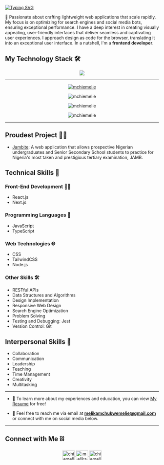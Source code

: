 <a href="https://git.io/typing-svg"><img src="https://readme-typing-svg.demolab.com?font=Comic+Sans+MS&size=40&duration=8000&pause=5000&color=FFFFFF&width=1000&height=100&lines=Hi+there!+%F0%9F%91%8B+I'm+Chiemelie%2C+a+Frontend+Developer+%F0%9F%91%A8%E2%80%8D%F0%9F%92%BB" alt="Typing SVG" /></a>

🚀 Passionate about crafting lightweight web applications that scale rapidly. My focus is on optimizing for search engines and social media bots, ensuring exceptional performance. I have a deep interest in creating visually appealing, user-friendly interfaces that deliver seamless and captivating user experiences. I approach design as code for the browser, translating it into an exceptional user interface. In a nutshell, I'm a **frontend developer**.

## My Technology Stack 🛠️

<p align="center">
  <img src="https://skillicons.dev/icons?i=react,next,javascript,redux,css,tailwindcss,supabase,vercel" />
</p>

---

<p align="center" display="flex" justify="evenly">
  <a href="https://github-profile-trophy.vercel.app/?username=mchiemelie">
    <img src="https://github-profile-trophy.vercel.app/?username=mchiemelie&theme=gitdimmed&row=2&column=3" alt="mchiemelie" />
  </a>
</p>
<p align="center" display="flex" justify="evenly">
  <img src="https://github-readme-streak-stats.herokuapp.com?user=mchiemelie&theme=dark&hide_border=true" alt="mchiemelie" />
</p>
<p align="center" display="flex" justify="evenly">
  <img src="https://github-readme-stats.vercel.app/api/top-langs?username=mchiemelie&show_icons=true&locale=en&layout=compact&theme=dark&hide_border=true" alt="mchiemelie" />
</p>
<p align="center" display="flex" justify="evenly">
  <img src="https://github-readme-stats.vercel.app/api?username=mchiemelie&show_icons=true&locale=en&theme=dark&hide_border=true" alt="mchiemelie" />
</p>

---

## Proudest Project 🚀💯

- [Jambite](https://github.com/MChiemelie/Jambite): A web application that allows prospective Nigerian undergraduates and Senior Secondary School students to practice for Nigeria's most taken and prestigious tertiary examination, JAMB.

## Technical Skills 🤹

### Front-End Development 👨‍💻

- React.js
- Next.js

### Programming Languages 📝

- JavaScript
- TypeScript

### Web Technologies 🌐

- CSS
- TailwindCSS
- Node.js

### Other Skills 🛠️

- RESTful APIs
- Data Structures and Algorithms
- Design Implementation
- Responsive Web Design
- Search Engine Optimization
- Problem Solving
- Testing and Debugging: Jest
- Version Control: Git

## Interpersonal Skills 🤝

- Collaboration
- Communication
- Leadership
- Teaching
- Time Management
- Creativity
- Multitasking

---

- 📄 To learn more about my experiences and education, you can view [My Resume](https://drive.google.com/file/d/1lbW_TBf8Si575s1YiIPYZis2zwdA1awM/view?usp=sharing) for free!

- 📩 Feel free to reach me via email at **melikamchukwemelie@gmail.com** or connect with me on social media below.

---

## Connect with Me ⛓️

<p align="center">
  <a href="https://twitter.com/chiemeliejm" target="_blank">
    <img align="center" src="https://raw.githubusercontent.com/rahuldkjain/github-profile-readme-generator/master/src/images/icons/Social/twitter.svg" alt="chiemeliejm" height="30" width="40" />
  </a>
  <a href="https://linkedin.com/in/melikamchiemelie" target="_blank">
    <img align="center" src="https://raw.githubusercontent.com/rahuldkjain/github-profile-readme-generator/master/src/images/icons/Social/linked-in-alt.svg" alt="melikamchiemelie" height="30" width="40" />
  </a>
  <a href="https://fb.com/chiemeliemelikamj" target="_blank">
    <img align="center" src="https://raw.githubusercontent.com/rahuldkjain/github-profile-readme-generator/master/src/images/icons/Social/facebook.svg" alt="chiemeliemelikamj" height="30" width="40" />
  </a>
</p>

